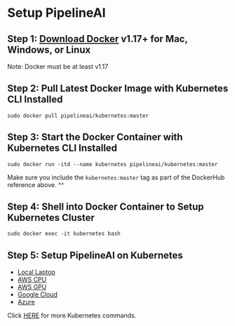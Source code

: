 # Setup PipelineAI 

## Step 1:  [Download Docker](https://www.docker.com/community-edition) v1.17+ for Mac, Windows, or Linux
Note:  Docker must be at least v1.17

## Step 2:  Pull Latest Docker Image with Kubernetes CLI Installed
```
sudo docker pull pipelineai/kubernetes:master
```

## Step 3:  Start the Docker Container with Kubernetes CLI Installed
```
sudo docker run -itd --name kubernetes pipelineai/kubernetes:master
```
Make sure you include the `kubernetes:master` tag as part of the DockerHub reference above. ^^

## Step 4:  Shell into Docker Container to Setup Kubernetes Cluster
```
sudo docker exec -it kubernetes bash
```

## Step 5:  Setup PipelineAI on Kubernetes
* [Local Laptop](kubernetes-local.md)
* [AWS CPU](kubernetes-aws-cpu.md)
* [AWS GPU](kubernetes-aws-gpu.md)
* [Google Cloud](kubernetes-gcp.md)
* [Azure](kubernetes-azure.md)

Click [HERE](kubernetes-commands.md) for more Kubernetes commands.
